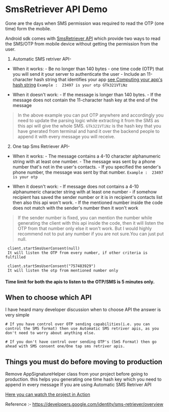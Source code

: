 # SmsRetriever API Demo

Gone are the days when SMS permission was required to read the OTP (one time) form the mobile.

Android sdk comes with [SmsRetriever API] which provide two ways to read the SMS/OTP from mobile device without getting the permission from the user.

1. Automatic SMS retriver API-
- When it works:
        - Be no longer than 140 bytes
        - one time code (OTP) that you will send it your server to authenticate the user
        - Include an 11-character hash string that identifies your app [see Computing your app's hash string]
    ```Example :  23497 is your otp GTk321VTiNz```

- When it doesn't work:
        - If the message is longer than 140 bytes.
        - If the message does not contain the 11-character hash key at the end of the message
>In the above example you can put OTP anywhere and accordingly you need to update the parsing logic while extracting it from the SMS as this api will give the whole SMS.
```GTk321VTiNz``` is the hash key that you have gnerated from terminal and hand it over the backend people to append it with every message you will receive.

2. One tap Sms Retriever API-
- When it works:
       - The message contains a 4-10 character alphanumeric string with at least one number.
       - The message was sent by a phone number that's not in the user's contacts.
      - If you specified the sender's phone number, the message was sent by that number.
 ```Example :  23497 is your otp```

- When it doesn't work:
       - If message does not contains a 4-10 alphanumeric character string with at least one number
       - if somehow recipient has saved the sender number or it is in recipient's contacts list then also this api won't work.
       - If the mentioned number inside the code does not match with the sender's number then it won't work
> If the sender number is fixed, you can mention the number while generating the client with this api inside the code, then it will listen the OTP from that number only else it won't work.
But I would highly recommend not to put any number if you are not sure.You can just put null.
```
 client.startSmsUserConsent(null)
 It will listen the OTP from every number, if other criteria is fulfilled

 client.startSmsUserConsent("757483929")
 It will listen the otp from mentioned number only
 ```


#### Time limit for both the apis to listen to the OTP/SMS is 5 minutes only.

## When to choose which API
I have heard many developer discussion when to choose API
the answer is very simple
```
# If you have control over OTP sending capabilities(i.e. you can control the SMS format) then use Automatic SMS retriver apis, as you don't need to worry about anything else.

# If you don't have control over sending OTP's (SmS Format) then go ahead with SMS consent one/One tap sms retriver apis.
```


## Things you must do before moving to production
Remove AppSignatureHelper class from your project before going to production.
this helps you generating one time hash key which you need to append in every message If you are using Automatic SMS Retriver API

[Here you can watch the project in Action]

Reference :- https://developers.google.com/identity/sms-retriever/overview

[SmsRetriever API]: https://developers.google.com/identity/sms-retriever/overview
[see Computing your app's hash string]:https://developers.google.com/identity/sms-retriever/verify#computing_your_apps_hash_string
[Here you can watch the project in Action]:shorturl.at/beIPV

